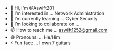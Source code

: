 - 👋 Hi, I’m @Aswift201
- 👀 I’m interested in ... Network Administration
- 🌱 I’m currently learning ... Cyber Security
- 💞️ I’m looking to collaborate on ...
- 📫 How to reach me ... aswift1252@gmail.com
- 😄 Pronouns: ... He/Him
- ⚡ Fun fact: ... I own 7 guitars

<!---
Aswift201/Aswift201 is a ✨ special ✨ repository because its `README.md` (this file) appears on your GitHub profile.
You can click the Preview link to take a look at your changes.
--->
